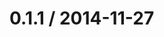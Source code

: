 <!--remark setext-->

<!--lint disable no-multiple-toplevel-headings-->

0.1.1 / 2014-11-27
==================
